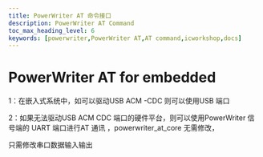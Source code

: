 ```yaml
---
title: PowerWriter AT 命令接口
description: PowerWriter AT Command
toc_max_heading_level: 6
keywords: [powerwriter,PowerWriter AT,AT command,icworkshop,docs]
---
```




# PowerWriter AT for embedded 

1：在嵌入式系统中，如可以驱动USB ACM -CDC 则可以使用USB 端口

2：如果无法驱动USB ACM CDC 端口的硬件平台，则可以使用PowerWriter 信号端的 UART 端口进行AT 通讯 ，powerwriter_at_core 无需修改，

只需修改串口数据输入输出
